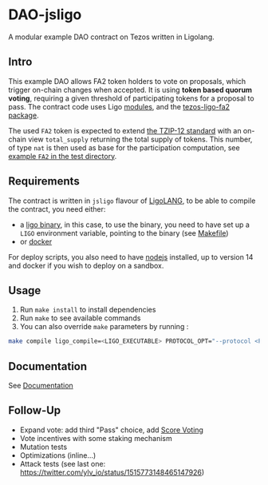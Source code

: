 # DAO-jsligo

A modular example DAO contract on Tezos written in Ligolang.

## Intro

This example DAO allows FA2 token holders to vote on proposals, which trigger
on-chain changes when accepted.
It is using **token based quorum voting**, requiring a given threshold of
participating tokens for a proposal to pass.
The contract code uses Ligo [modules](https://ligolang.org/docs/language-basics/modules/),
and the [tezos-ligo-fa2](https://www.npmjs.com/package/tezos-ligo-fa2)
[package](https://ligolang.org/docs/advanced/package-management).

The used `FA2` token is expected to extend [the TZIP-12 standard](https://tzip.tezosagora.org/proposal/tzip-12/)
with an on-chain view `total_supply` returning the total supply of tokens. This
number, of type `nat` is then used as base for the participation computation,
see [example `FA2` in the test directory](./test/bootstrap/single_asset.jsligo).

## Requirements

The contract is written in `jsligo` flavour of [LigoLANG](https://ligolang.org/),
to be able to compile the contract, you need either:

- a [ligo binary](https://ligolang.org/docs/intro/installation#static-linux-binary),
  in this case, to use the binary, you need to have set up a `LIGO` environment variable,
  pointing to the binary (see [Makefile](./Makefile))
- or [docker](https://docs.docker.com/engine/install/)

For deploy scripts, you also need to have [nodejs](https://nodejs.org/en/) installed,
up to version 14 and docker if you wish to deploy on a sandbox.

## Usage

1. Run `make install` to install dependencies
2. Run `make` to see available commands
3. You can also override `make` parameters by running :
```sh
make compile ligo_compile=<LIGO_EXECUTABLE> PROTOCOL_OPT="--protocol <PROTOCOL>"
```

## Documentation

See [Documentation](./docs/00-index.md)

## Follow-Up

- Expand vote: add third "Pass" choice, add [Score Voting](https://en.wikipedia.org/wiki/Score_voting)
- Vote incentives with some staking mechanism
- Mutation tests
- Optimizations (inline...)
- Attack tests (see last one: <https://twitter.com/ylv_io/status/1515773148465147926>)
